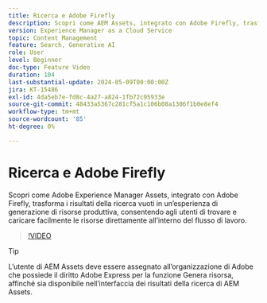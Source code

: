 ```yaml
---
title: Ricerca e Adobe Firefly
description: Scopri come AEM Assets, integrato con Adobe Firefly, trasforma i risultati della ricerca vuoti in un’esperienza di generazione di risorse produttiva.
version: Experience Manager as a Cloud Service
topic: Content Management
feature: Search, Generative AI
role: User
level: Beginner
doc-type: Feature Video
duration: 104
last-substantial-update: 2024-05-09T00:00:00Z
jira: KT-15486
exl-id: 4da5eb7e-fd8c-4a27-a824-1fb72c95933e
source-git-commit: 48433a5367c281cf5a1c106b08a1306f1b0e8ef4
workflow-type: tm+mt
source-wordcount: '85'
ht-degree: 0%

---
```


# Ricerca e Adobe Firefly

Scopri come Adobe Experience Manager Assets, integrato con Adobe Firefly, trasforma i risultati della ricerca vuoti in un’esperienza di generazione di risorse produttiva, consentendo agli utenti di trovare e caricare facilmente le risorse direttamente all’interno del flusso di lavoro.

>[!VIDEO](https://video.tv.adobe.com/v/3429070/?learn=on)


>[!TIP]
>
> L’utente di AEM Assets deve essere assegnato all’organizzazione di Adobe che possiede il diritto Adobe Express per la funzione Genera risorsa, affinché sia disponibile nell’interfaccia dei risultati della ricerca di AEM Assets.
